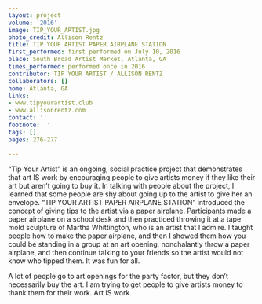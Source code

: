 ```yaml
---
layout: project
volume: '2016'
image: TIP_YOUR_ARTIST.jpg
photo_credit: Allison Rentz
title: TIP YOUR ARTIST PAPER AIRPLANE STATION
first_performed: first performed on July 10, 2016
place: South Broad Artist Market, Atlanta, GA
times_performed: performed once in 2016
contributor: TIP YOUR ARTIST / ALLISON RENTZ
collaborators: []
home: Atlanta, GA
links:
- www.tipyourartist.club 
- www.allisonrentz.com
contact: ''
footnote: ''
tags: []
pages: 276-277

---
```


“Tip Your Artist” is an ongoing, social practice project that demonstrates that art IS work by encouraging people to give artists money if they like their art but aren’t going to buy it. In talking with people about the project, I learned that some people are shy about going up to the artist to give her an envelope. “TIP YOUR ARTIST PAPER AIRPLANE STATION” introduced the concept of giving tips to the artist via a paper airplane. Participants made a paper airplane on a school desk and then practiced throwing it at a tape mold sculpture of Martha Whittington, who is an artist that I admire. I taught people how to make the paper airplane, and then I showed them how you could be standing in a group at an art opening, nonchalantly throw a paper airplane, and then continue talking to your friends so the artist would not know who tipped them. It was fun for all.

A lot of people go to art openings for the party factor, but they don’t necessarily buy the art. I am trying to get people to give artists money to thank them for their work. Art IS work.
